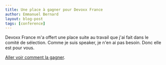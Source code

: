 ```yaml
---
title: Une place à gagner pour Devoxx France
author: Emmanuel Bernard
layout: blog-post
tags: [conference]
---
```

Devoxx France m'a offert une place suite au travail que j'ai fait dans le comité de sélection.
Comme je suis speaker, je n'en ai pas besoin.
Donc elle est pour vous.

[Aller voir comment la gagner](http://in.relation.to/Bloggers/EntreDevoxxFranceGagnerFreePassForDevoxxFrance).
